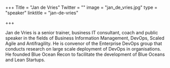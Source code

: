+++
Title = "Jan de Vries"
Twitter = ""
image = "jan_de_vries.jpg"
type = "speaker"
linktitle = "jan-de-vries"

+++

Jan de Vries is a senior trainer, business IT consultant, coach and public speaker in the fields of Business Information Management, DevOps, Scaled Agile and Antifragility.
He is convenor of the Enterprise DevOps group that conducts research on large scale deployment of DevOps in organisations.
He founded Blue Ocean Recon to facilitate the development of Blue Oceans and Lean Startups.

